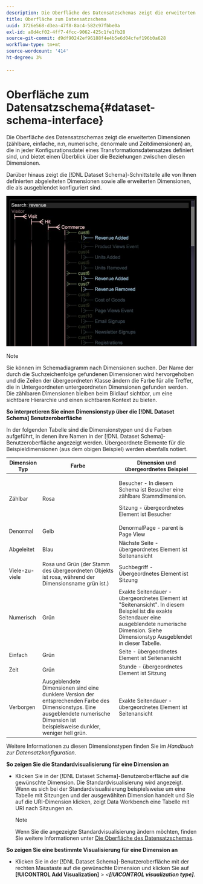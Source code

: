 ```yaml
---
description: Die Oberfläche des Datensatzschemas zeigt die erweiterten Dimensionen (zählbare, einfache, n:n, numerische, denormale und Zeitdimensionen) an, die in jeder Konfigurationsdatei eines Transformationsdatensatzes definiert sind, und bietet einen Überblick über die Beziehungen zwischen diesen Dimensionen.
title: Oberfläche zum Datensatzschema
uuid: 3726e568-d3ea-47f8-8ac4-582c97fbbe0a
exl-id: a8d4cf02-4ff7-4fcc-9062-425c1fe1fb28
source-git-commit: d9df90242ef96188f4e4b5e6d04cfef196b0a628
workflow-type: tm+mt
source-wordcount: '414'
ht-degree: 3%

---
```


# Oberfläche zum Datensatzschema{#dataset-schema-interface}

Die Oberfläche des Datensatzschemas zeigt die erweiterten Dimensionen (zählbare, einfache, n:n, numerische, denormale und Zeitdimensionen) an, die in jeder Konfigurationsdatei eines Transformationsdatensatzes definiert sind, und bietet einen Überblick über die Beziehungen zwischen diesen Dimensionen.

Darüber hinaus zeigt die [!DNL Dataset Schema]-Schnittstelle alle von Ihnen definierten abgeleiteten Dimensionen sowie alle erweiterten Dimensionen, die als ausgeblendet konfiguriert sind.

![](assets/vis_DatasetSchema_Example2.png)

>[!NOTE]
>
>Sie können im Schemadiagramm nach Dimensionen suchen. Der Name der durch die Suchzeichenfolge gefundenen Dimensionen wird hervorgehoben und die Zeilen der übergeordneten Klasse ändern die Farbe für alle Treffer, die in Untergeordneten untergeordneten Dimensionen gefunden werden. Die zählbaren Dimensionen bleiben beim Bildlauf sichtbar, um eine sichtbare Hierarchie und einen sichtbaren Kontext zu bieten.

**So interpretieren Sie einen Dimensionstyp über die  [!DNL Dataset Schema] Benutzeroberfläche**

In der folgenden Tabelle sind die Dimensionstypen und die Farben aufgeführt, in denen ihre Namen in der [!DNL Dataset Schema]-Benutzeroberfläche angezeigt werden. Übergeordnete Elemente für die Beispieldimensionen (aus dem obigen Beispiel) werden ebenfalls notiert.

<table id="table_CF888522626E49A4A10D87085CAB5CC1"> 
 <thead> 
  <tr> 
   <th colname="col1" class="entry"> Dimension Typ </th> 
   <th colname="col2" class="entry"> Farbe </th> 
   <th colname="col3" class="entry"> Dimension und übergeordnetes Beispiel </th> 
  </tr> 
 </thead>
 <tbody> 
  <tr> 
   <td colname="col1"> Zählbar </td> 
   <td colname="col2"> Rosa </td> 
   <td colname="col3"> <p>Besucher - In diesem Schema ist Besucher eine zählbare Stammdimension. </p> <p>Sitzung - übergeordnetes Element ist Besucher </p> </td> 
  </tr> 
  <tr> 
   <td colname="col1"> Denormal </td> 
   <td colname="col2"> Gelb </td> 
   <td colname="col3"> DenormalPage - parent is Page View </td> 
  </tr> 
  <tr> 
   <td colname="col1"> Abgeleitet </td> 
   <td colname="col2"> Blau </td> 
   <td colname="col3"> Nächste Seite - übergeordnetes Element ist Seitenansicht </td> 
  </tr> 
  <tr> 
   <td colname="col1"> Viele-zu-viele </td> 
   <td colname="col2"> Rosa und Grün (der Stamm des übergeordneten Objekts ist rosa, während der Dimensionsname grün ist.) </td> 
   <td colname="col3"> Suchbegriff - Übergeordnetes Element ist Sitzung </td> 
  </tr> 
  <tr> 
   <td colname="col1"> Numerisch </td> 
   <td colname="col2"> Grün </td> 
   <td colname="col3"> Exakte Seitendauer - übergeordnetes Element ist "Seitenansicht". In diesem Beispiel ist die exakte Seitendauer eine ausgeblendete numerische Dimension. Siehe Dimensionstyp Ausgeblendet in dieser Tabelle. </td> 
  </tr> 
  <tr> 
   <td colname="col1"> Einfach </td> 
   <td colname="col2"> Grün </td> 
   <td colname="col3"> Seite - übergeordnetes Element ist Seitenansicht </td> 
  </tr> 
  <tr> 
   <td colname="col1"> Zeit </td> 
   <td colname="col2"> Grün </td> 
   <td colname="col3"> Stunde - übergeordnetes Element ist Sitzung </td> 
  </tr> 
  <tr> 
   <td colname="col1"> Verborgen </td> 
   <td colname="col2"> Ausgeblendete Dimensionen sind eine dunklere Version der entsprechenden Farbe des Dimensionstyps. Eine ausgeblendete numerische Dimension ist beispielsweise dunkler, weniger hell grün. </td> 
   <td colname="col3"> Exakte Seitendauer - übergeordnetes Element ist Seitenansicht </td> 
  </tr> 
 </tbody> 
</table>

Weitere Informationen zu diesen Dimensionstypen finden Sie im *Handbuch zur Datensatzkonfiguration*.

**So zeigen Sie die Standardvisualisierung für eine Dimension an**

* Klicken Sie in der [!DNL Dataset Schema]-Benutzeroberfläche auf die gewünschte Dimension. Die Standardvisualisierung wird angezeigt. Wenn es sich bei der Standardvisualisierung beispielsweise um eine Tabelle mit Sitzungen und der ausgewählten Dimension handelt und Sie auf die URI-Dimension klicken, zeigt Data Workbench eine Tabelle mit URI nach Sitzungen an.

   >[!NOTE]
   >
   >Wenn Sie die angezeigte Standardvisualisierung ändern möchten, finden Sie weitere Informationen unter [Die Oberfläche des Datensatzschemas](../../../home/c-get-started/c-admin-intrf/c-dtst-sch-intrf.md#concept-e147b3a5b542453ca2b121e1c85bb175).

**So zeigen Sie eine bestimmte Visualisierung für eine Dimension an**

* Klicken Sie in der [!DNL Dataset Schema]-Benutzeroberfläche mit der rechten Maustaste auf die gewünschte Dimension und klicken Sie auf **[!UICONTROL Add Visualization]** > *&lt;**[!UICONTROL visualization type]***.
